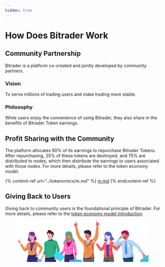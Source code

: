 ```yaml
---
hidden: true
---
```


# How Does Bitrader Work

## **Community Partnership**&#x20;

Bitrader is a platform co-created and jointly developed by community partners.

### Vision

To serve millions of trading users and make trading more stable.

### Philosophy

While users enjoy the convenience of using Bitrader, they also share in the benefits of Bitrader Token earnings.

## Profit Sharing with the Community

The platform allocates 90% of its earnings to repurchase Bitrader Tokens. After repurchasing, 25% of these tokens are destroyed, and 75% are distributed to nodes, which then distribute the earnings to users associated with those nodes. For more details, please refer to the token economy model.

{% content-ref url="../tokenomics/m.md" %}
[m.md](../tokenomics/m.md)
{% endcontent-ref %}

## Giving Back to Users

Giving back to community users is the foundational principle of Bitrader. For more details, please refer to the [token economy model introduction](broken-reference).&#x20;

<figure><img src="../.gitbook/assets/header.png" alt=""><figcaption></figcaption></figure>
